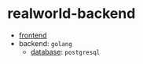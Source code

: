 # realworld-backend
- [frontend](https://github.com/gothinkster/vue-realworld-example-app)
- backend: `golang`
  - [database](https://drive.google.com/file/d/1SVB5xrQKZ4bp5suA8oSfJIth-J-tiVWY/view?usp=sharing): `postgresql`
